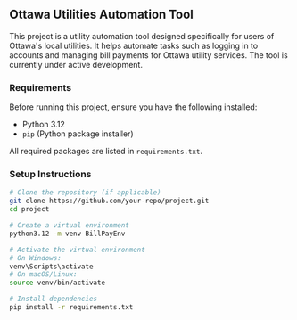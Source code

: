 ## Ottawa Utilities Automation Tool

This project is a utility automation tool designed specifically for users of Ottawa's local utilities. It helps automate tasks such as logging in to accounts and managing bill payments for Ottawa utility services. The tool is currently under active development.

### Requirements
Before running this project, ensure you have the following installed:
- Python 3.12
- `pip` (Python package installer)

All required packages are listed in `requirements.txt`.

### Setup Instructions

```bash
# Clone the repository (if applicable)
git clone https://github.com/your-repo/project.git
cd project

# Create a virtual environment
python3.12 -m venv BillPayEnv

# Activate the virtual environment
# On Windows:
venv\Scripts\activate
# On macOS/Linux:
source venv/bin/activate

# Install dependencies
pip install -r requirements.txt